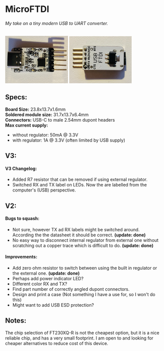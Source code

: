 # MicroFTDI

###### My take on a tiny modern USB to UART converter.

<img src="/images/V2Front.jpg" width="40%" alt="V2 Board Front"/>    <img src="/images/V2Back.jpg" width="40%" alt="V2 Board Back"/>

## Specs:

**Board Size:** 23.8x13.7x1.6mm\
**Soldered module size:** 31.7x13.7x6.4mm\
**Connectors:** USB-C to male 2.54mm dupont headers\
**Max current supply:** 
- without regulator: 50mA @ 3.3V
- with regulator: 1A @ 3.3V (often limited by USB supply)

## V3:

#### V3 Changelog:
- Added R7 resistor that can be removed if using external regulator.
- Switched RX and TX label on LEDs. Now the are labelled from the computer's (USB) perspective.

## V2:

#### Bugs to squash:
- Not sure, however TX ad RX labels might be switched around. According the the datasheet it should be correct. **(update: done)**
- No easy way to disconnect internal regulator from external one without scratching out a copper trace which is difficult to do. **(update: done)**

#### Improvements:
- Add zero ohm resistor to switch between using the built in regulator or the external one. **(update: done)**
- Perhaps add power indicator LED? 
- Different color RX and TX?
- Find part number of correctly angled dupont connectors.
- Design and print a case (Not something I have a use for, so I won't do this)
- Might want to add USB ESD protection?


## Notes:
The chip selection of FT230XQ-R is not the cheapest option, but it is a nice reliable chip, and has a very small footprint.
I am open to and looking for cheaper alternatives to reduce cost of this device.